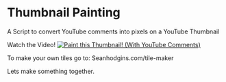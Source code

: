 # Thumbnail Painting
A Script to convert YouTube comments into pixels on a YouTube Thumbnail

Watch the Video!
[![Paint this Thumbnail! (With YouTube Comments)](https://img.youtube.com/vi/pzH9Pax2f3s/0.jpg)](https://youtu.be/pzH9Pax2f3s)


To make your own tiles go to:
Seanhodgins.com/tile-maker

Lets make something together.
